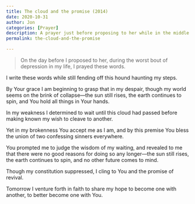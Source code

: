```yaml
---
title: The cloud and the promise (2014)
date: 2020-10-31 
author: Jon
categories: [Prayer]
description: A prayer just before proposing to her while in the middle of depression
permalink: the-cloud-and-the-promise

---
```


> On the day before I proposed to her, during the worst bout of depression in my life, I prayed these words.

I write these words while still fending off this hound haunting my steps. 

By Your grace I am beginning to grasp that in my despair, though my world seems on the brink of collapse—the sun still rises, the earth continues to spin, and You hold all things in Your hands.

In my weakness I determined to wait until this cloud had passed before making known my wish to cleave to another.

Yet in my brokenness You accept me as I am, and by this premise You bless the union of two confessing sinners everywhere.

You prompted me to judge the wisdom of my waiting, and revealed to me that there were no good reasons for doing so any longer—the sun still rises, the earth continues to spin, and no other future comes to mind.

Though my constitution suppressed, I cling to You and the promise of revival.

Tomorrow I venture forth in faith to share my hope to become one with another, to better become one with You.
